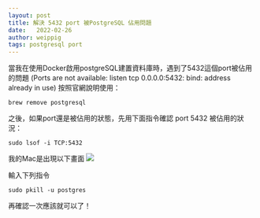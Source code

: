 ```yaml
---
layout: post
title: 解決 5432 port 被PostgreSQL 佔用問題
date:   2022-02-26 
author: weippig
tags: postgresql port
---
```


當我在使用Docker啟用postgreSQL建置資料庫時，遇到了5432這個port被佔用的問題 (Ports are not available: listen tcp 0.0.0.0:5432: bind: address already in use)
按照官網說明使用：
``` console
brew remove postgresql
```
之後，如果port還是被佔用的狀態，先用下面指令確認 port 5432 被佔用的狀況：
``` console
sudo lsof -i TCP:5432
```
我的Mac是出現以下畫面
![](https://i.imgur.com/3dff5p8.png)

輸入下列指令
``` console
sudo pkill -u postgres
```
再確認一次應該就可以了！
